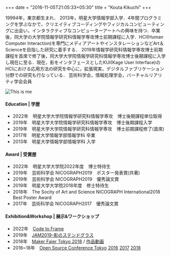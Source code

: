 +++
date = "2016-11-05T21:05:33+05:30"
title = "Kouta Kikuchi"
+++

19994年，東京都生まれ． 2013年，明星大学情報学部入学．4年間プログラミングを学ぶなかで，クリエイティブコーディングやフィジカルコンピューティングに出会い，インタラクティブなコンピューターアートへの興味を持つ．卒業後，同大学の大学院情報学研究科情報学専攻博士前期課程に入学．HCI(Human Computer Interaction)を専門にメディアアートやインスタレーションなどArt＆Scienceを目指した研究に着手する． 2019年情報学研究科情報学専攻博士前期課程を首席で修了後，同大学大学院情報学研究科情報学専攻博士後期課程に入学し現在に至る．現在，影をインタフェースとしたKUI(Kage User Interface)のHCIにおける応用方法の研究を中心に，拡張現実，デジタルファブリケーション分野での研究も行なっている． 芸術科学会，情報処理学会，バーチャルリアリティ学会会員

![This is me](/img/about.png)

#### Education | 学歴
- 2022年　明星大学大学院情報学研究科情報学専攻　博士後期課程単位取得
- 2019年　明星大学大学院情報学研究科情報学専攻　博士後期課程入学
- 2019年　明星大学大学院情報学研究科情報学専攻　博士前期課程修了(首席)
- 2017年　明星大学情報学部情報学科 卒業
- 2013年　明星大学情報学部情報学科 入学

#### Award | 受賞歴
- 2022年　明星大学大学院2022年度　博士特待生
- 2019年　芸術科学会 NICOGRAPH2019　ポスター発表賞(共著)
- 2019年　芸術科学会 NICOGRAPH2019　優秀論文賞
- 2019年　明星大学大学院2018年度　修士特待生
- 2018年　The Socity of Art and Science NICOGRAPH International2018 Best Poster Award
- 2017年　芸術科学会 NICOGRAPH2017　優秀論文賞

#### Exhibition&Workshop | 展示&ワークショップ
- 2022年　[Code to Frame](https://c2f.p5js.jp/exhibitions/1st.html)
- 2019年　[JAM2019-影のステンドグラス](https://www.meisei-u.ac.jp/2019/2019121202.html)
- 2018年　[Maker Faier Tokyo 2018](https://makezine.jp/event/makers2018/m0071/) / [作品動画](https://twitter.com/itachin/status/1025611675162963968?s=21&t=8BvAgQuPfgVOck7BPlySKg)  
- 2016~18年　[Open Source Conference Tokyo](https://www.ospn.jp/) [2016](https://www.ospn.jp/press/20160310tokyospring-report.html/img_9978) [2017](https://www.ospn.jp/press/20171003osc2017-tokyofall-report.html/img_4027-2) [2018](https://www.ospn.jp/press/20180313osc2017-tokyospring.html/img_8813)  


